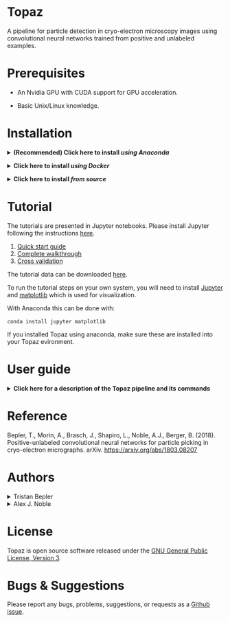 # Topaz
A pipeline for particle detection in cryo-electron microscopy images using convolutional neural networks trained from positive and unlabeled examples.

# Prerequisites

- An Nvidia GPU with CUDA support for GPU acceleration.

- Basic Unix/Linux knowledge.

# Installation

**<details><summary> (Recommended) Click here to install *using Anaconda*</summary><p>**

If you do not have the Anaconda python distribution, [please install it following the instructions on their website](https://www.anaconda.com/download).

We strongly recommend installing Topaz into a separate conda environment. To create a conda environment for Topaz:
```
conda create -n topaz python=3.6 # or 2.7 if you prefer python 2
source activate topaz # this changes to the topaz conda environment, 'conda activate topaz' can be used with anaconda >= 4.4 if properly configured
# source deactivate # returns to the base conda environment
```
More information on conda environments can be found [here](https://conda.io/docs/user-guide/tasks/manage-environments.html).

## Install Topaz

To install the precompiled Topaz package and its dependencies, including pytorch:
```
conda install topaz -c tbepler -c soumith
```
This installs pytorch from the soumith channel. To install pytorch for cuda 8.0, you also need to install the 'cuda80' package:
```
conda install cuda80 -c soumith
```
or combined into a single command:
```
conda install topaz cuda80 -c tbepler -c soumith
```
That's it! Topaz is now installed in your anaconda environment.

</p></details>

**<details><summary>Click here to install *using Docker*</summary><p>**

**<details><summary>Do you have Docker installed? If not, *click here*</summary><p>**

## Linux/MacOS &nbsp;&nbsp; *(command line)*

Download and install Docker 1.21 or greater for [Linux](https://docs.docker.com/engine/installation/) or [MacOS](https://store.docker.com/editions/community/docker-ce-desktop-mac).

> Consider using a Docker 'convenience script' to install (search on your OS's Docker installation webpage).

Launch docker according to your Docker engine's instructions, typically ``docker start``.  

> **Note:** You must have sudo or root access to *install* Docker. If you do not wish to *run* Docker as sudo/root, you need to configure user groups as described here: https://docs.docker.com/install/linux/linux-postinstall/

## Windows &nbsp;&nbsp; *(GUI & command line)*

Download and install [Docker Toolbox for Windows](https://docs.docker.com/toolbox/toolbox_install_windows/). 

Launch Kitematic.

> If on first startup Kitematic displays a red error suggesting that you run using VirtualBox, do so.

> **Note:** [Docker Toolbox for MacOS](https://docs.docker.com/toolbox/toolbox_install_mac/) has not yet been tested.

## What is Docker?

[This tutorial explains why Docker is useful.](https://www.youtube.com/watch?v=YFl2mCHdv24)

</p></details>

<br/>

A Dockerfile is provided to build images with CUDA support. Build from the github repo:
```
docker build -t topaz https://github.com/tbepler/topaz.git
```

or download the source code and build from the source directory
```
git clone https://github.com/tbepler/topaz
cd topaz
docker build -t topaz .
```

</p></details>

**<details><summary>Click here to install *from source*</summary><p>**

_Recommended: install Topaz into a virtual Python environment_  
See https://conda.io/docs/user-guide/tasks/manage-environments.html or https://virtualenv.pypa.io/en/stable/ for setting one up.

#### Install the dependencies 

Tested with python 3.6 and 2.7

- pytorch (=0.2.0)
- torchvision (=0.1.9)
- pillow (>= 4.2.1)
- numpy (>= 1.11)
- pandas (>= 0.20.3) 
- scipy (>= 0.19.1)
- scikit-learn (>= 0.19.0)

Easy installation of dependencies with conda
```
conda install numpy pandas scikit-learn
conda install -c soumith pytorch=0.2.0 torchvision
```
To install PyTorch for CUDA 8
```
conda install -c soumith pytorch=0.2.0 torchvision cuda80
```
For more info on installing pytorch see http://pytorch.org

#### Download the source code
```
git clone https://github.com/tbepler/topaz
```

#### Install Topaz

Move to the source code directory
```
cd topaz
```

By default, this will be the most recent version of the topaz source code. To install a specific older version, checkout that commit. For example, for v0.1.0 of Topaz:
```
git checkout v0.1.0
```

Install Topaz into your Python path including the topaz command line interface
```
pip install .
```

To install for development use
```
pip install -e .
```

</p></details>

# Tutorial

The tutorials are presented in Jupyter notebooks. Please install Jupyter following the instructions [here](http://jupyter.org/install).

1. [Quick start guide](tutorial/01_quick_start_guide.ipynb)
2. [Complete walkthrough](tutorial/02_walkthrough.ipynb)
3. [Cross validation](tutorial/03_cross_validation.ipynb)

The tutorial data can be downloaded [here](http://bergerlab-downloads.csail.mit.edu/topaz/topaz-tutorial-data.tar.gz).

To run the tutorial steps on your own system, you will need to install [Jupyter](http://jupyter.org/install) and [matplotlib](https://matplotlib.org/) which is used for visualization.

With Anaconda this can be done with:
```
conda install jupyter matplotlib
```

If you installed Topaz using anaconda, make sure these are installed into your Topaz evironment.

# User guide

**<details><summary>Click here for a description of the Topaz pipeline and its commands</summary><p>**

The command line interface is structured as a single entry command (topaz) with different steps defined as subcommands. A general usage guide is provided below with brief instructions for the most important subcommands in the particle picking pipeline.

To see a list of all subcommands with a brief description of each, run `topaz --help`

### Image preprocessing

#### Downsampling (topaz downsample)

It is recommened to downsample and normalize images prior to model training and prediction.

The downsample script uses the discrete Fourier transform to reduce the spacial resolution of images. It can be used as
```
topaz downsample --scale={downsampling factor} --output={output image path} {input image path} 
```
```
usage: topaz downsample [-h] [-s SCALE] [-o OUTPUT] [-v] file

positional arguments:
  file

optional arguments:
  -h, --help            show this help message and exit
  -s SCALE, --scale SCALE
                        downsampling factor (default: 4)
  -o OUTPUT, --output OUTPUT
                        output file
  -v, --verbose         print info
```

#### Normalization (topaz normalize)

The normalize script can then be used to normalize the images. This script fits a two component Gaussian mixture model with an additional scaling multiplier per image to capture carbon pixels and account for differences in exposure. The pixel values are then adjusted by dividing each image by its scaling factor and then subtracting the mean and dividing by the standard deviation of the dominant Gaussian mixture component. It can be used as
```
topaz normalize --destdir={directory to put normalized images} [list of image files]
```
```
usage: topaz normalize [-h] [-s SAMPLE] [--niters NITERS] [--seed SEED]
                       [-o DESTDIR] [-v]
                       files [files ...]

positional arguments:
  files

optional arguments:
  -h, --help            show this help message and exit
  -s SAMPLE, --sample SAMPLE
                        pixel sampling factor for model fit (default: 100)
  --niters NITERS       number of iterations to run for model fit (default:
                        200)
  --seed SEED           random seed for model initialization (default: 1)
  -o DESTDIR, --destdir DESTDIR
                        output directory
  -v, --verbose         verbose output
```

#### Single-step preprocessing (topaz preprocess)

Both downsampling and normalization can be performed in one step with the preprocess script.
```
topaz preprocess --scale={downsampling factor} --destdir={directory to put processed images} [list of image files]
```
```
usage: topaz preprocess [-h] [-s SCALE] [-t NUM_WORKERS]
                        [--pixel-sampling PIXEL_SAMPLING] [--niters NITERS]
                        [--seed SEED] -o DESTDIR [-v]
                        files [files ...]

positional arguments:
  files

optional arguments:
  -h, --help            show this help message and exit
  -s SCALE, --scale SCALE
                        rescaling factor for image downsampling (default: 4)
  -t NUM_WORKERS, --num-workers NUM_WORKERS
                        number of processes to use for parallel image
                        downsampling (default: 0)
  --pixel-sampling PIXEL_SAMPLING
                        pixel sampling factor for model fit (default: 100)
  --niters NITERS       number of iterations to run for model fit (default:
                        200)
  --seed SEED           random seed for model initialization (default: 1)
  -o DESTDIR, --destdir DESTDIR
                        output directory
  -v, --verbose         verbose output
```

### Model training 

#### File formats
The training script requires a file listing the image file paths and another listing the particle coordinates. Coordinates index images from the top left. These files should be tab delimited with headers as follows:

image file list
```
image_name	path
...

```

particle coordinates
```
image_name	x_coord	y_coord
...
```

#### Train region classifiers with labeled particles (topaz train)
Models are trained using the `topaz train` command. For a complete list of training arguments, see 
```
topaz train --help
```

#### Model choices
Currently, there are several model architectures available for use as the region classifier
- resnet8 [receptive field = 75]
- conv127 [receptive field = 127]
- conv63 [receptive field = 63]
- conv31 [receptive field = 31]

ResNet8 gives a good balance of performance and receptive field size. Conv63 and Conv31 can be better choices when less complex models are needed.

The number of units in the base layer can be set with the --units flag. ResNet8 always doubles the number of units when the image is strided during processing. Conv31, Conv63, and Conv127 do not by default, but the --unit-scaling flag can be used to set a multiplicative factor on the number of units when striding occurs. 

The pooling scheme can be changed for the conv\* models. The default is not to perform any pooling, but max pooling and average pooling can be used by specifying "--pooling=max" or "--pooling=avg".

For a detailed layout of the architectures, use the --describe flag.

#### Training method, criteria, and parameters

##### Methods

The PN method option treats every coordinate not labeled as positive (y=1) as negative (y=0) and then optimizes the standard classification objective:
$$ \piE_{y=1}[L(g(x),1)] + (1-\pi)E_{y=0}[L(g(x),0)] $$
where $\pi$ is a parameter weighting the positives and negatives, $L$ is the misclassifiaction cost function, and $g(x)$ is the model output.

The GE-binomial method option instead treats coordinates not labeled as positive (y=1) as unlabeled (y=?) and then optimizes an objective including a generalized expectation criteria designed to work well with minibatch SGD.

The GE-KL method option instead treats coordinates not labeled as positive (y=1) as unlabeled (y=?) and then optimizes the objective:
$$ E_{y=1}[L(g(x),1)] + \lambdaKL(\pi, E_{y=?}[g(x)]) $$ 
where $\lambda$ is a slack parameter (--slack flag) that specifies how strongly to weight the KL divergence of the expecation of the classifier over the unlabeled data from $\pi$.

The PU method uses an objective function proposed by Kiryo et al. (2017) 

##### Radius
This sets how many pixels around each particle coordinate are treated as positive, acting as a form of data augmentation. These coordinates follow a distribution that results from which pixel was selected as the particle center when the data was labeled. The radius should be chosen to be large enough that it covers a reasonable region of pixels likely to have been selected but not so large that pixels outside of the particles are labeled as positives.


### Segmentation and particle extraction

#### Segmention (topaz segment, optional)
Images can be segmented using the `topaz segment` command with a trained model.
```
usage: topaz segment [-h] [-m MODEL] [-o DESTDIR] [-d DEVICE] [-v]
                     paths [paths ...]

positional arguments:
  paths                 paths to image files for processing

optional arguments:
  -h, --help            show this help message and exit
  -m MODEL, --model MODEL
                        path to trained classifier
  -o DESTDIR, --destdir DESTDIR
                        output directory
  -d DEVICE, --device DEVICE
                        which device to use, <0 corresponds to CPU (default:
                        GPU if available)
  -v, --verbose         verbose mode
```

#### Particle extraction (topaz extract)
Predicted particle coordinates can be extracted directly from saved segmented images (see above) or images can be segmented and particles extracted in one step given a trained model using the `topaz extract` command.
```
usage: topaz extract [-h] [-m MODEL] [-r RADIUS] [-t THRESHOLD]
                     [--assignment-radius ASSIGNMENT_RADIUS]
                     [--min-radius MIN_RADIUS] [--max-radius MAX_RADIUS]
                     [--step-radius STEP_RADIUS] [--num-workers NUM_WORKERS]
                     [--targets TARGETS] [--only-validate] [-d DEVICE]
                     [-o OUTPUT]
                     paths [paths ...]

positional arguments:
  paths                 paths to image files for processing

optional arguments:
  -h, --help            show this help message and exit
  -m MODEL, --model MODEL
                        path to trained subimage classifier, if no model is
                        supplied input images must already be segmented
  -r RADIUS, --radius RADIUS
                        radius of the regions to extract
  -t THRESHOLD, --threshold THRESHOLD
                        score quantile giving threshold at which to terminate
                        region extraction (default: 0.5)
  --assignment-radius ASSIGNMENT_RADIUS
                        maximum distance between prediction and labeled target
                        allowed for considering them a match (default: same as
                        extraction radius)
  --min-radius MIN_RADIUS
                        minimum radius for region extraction when tuning
                        radius parameter (default: 5)
  --max-radius MAX_RADIUS
                        maximum radius for region extraction when tuning
                        radius parameters (default: 100)
  --step-radius STEP_RADIUS
                        grid size when searching for optimal radius parameter
                        (default: 5)
  --num-workers NUM_WORKERS
                        number of processes to use for extracting in parallel,
                        0 uses main process (default: 0)
  --targets TARGETS     path to file specifying particle coordinates. used to
                        find extraction radius that maximizes the AUPRC
  --only-validate       flag indicating to only calculate validation metrics.
                        does not report full prediction list
  -d DEVICE, --device DEVICE
                        which device to use, <0 corresponds to CPU
  -o OUTPUT, --output OUTPUT
                        file path to write
```

This script uses the non maxima suppression algorithm to greedily select particle coordinates and remove nearby coordinates from the candidates list. Two additional parameters are involved in this process.
- radius: coordinates within this parameter of selected coordinates are removed from the candidates list
- threshold: specifies the score quantile below which extraction stops

The radius parameter can be tuned automatically given a set of known particle coordinates by finding the radius which maximizes the average precision score. In this case, predicted coordinates must be assigned to target coordinates which requires an additional distance threshold (--assignment-radius). 

#### Choosing a final particle list threshold (topaz precision_recall_curve)
Particles extracted using Topaz still have scores associated with them and a final particle list should be determined by choosing particles above some score threshold. The `topaz precision_recall_curve` command can facilitate this by reporting the precision-recall curve for a list of predicted particle coordinates and a list of known target coordinates. A threshold can then be chosen to optimize the F1 score or for specific recall/precision levels on a heldout set of micrographs.
```
usage: topaz precision_recall_curve [-h] [--predicted PREDICTED]
                                    [--targets TARGETS] -r ASSIGNMENT_RADIUS

optional arguments:
  -h, --help            show this help message and exit
  --predicted PREDICTED
                        path to file containing predicted particle coordinates
                        with scores
  --targets TARGETS     path to file specifying target particle coordinates
  -r ASSIGNMENT_RADIUS, --assignment-radius ASSIGNMENT_RADIUS
                        maximum distance between prediction and labeled target
                        allowed for considering them a match
```

</p></details>

# Reference

Bepler, T., Morin, A., Brasch, J., Shapiro, L., Noble, A.J., Berger, B. (2018). Positive-unlabeled convolutional neural networks for particle picking in cryo-electron micrographs. arXiv. https://arxiv.org/abs/1803.08207

# Authors

<details><summary>Tristan Bepler</summary><p>

  <img src="images/tbepler.png" width="120">
  
</p></details>

<details><summary>Alex J. Noble</summary><p>

  <img src="images/anoble.png" width="120">
  
</p></details>

# License

Topaz is open source software released under the [GNU General Public License, Version 3](https://github.com/tbepler/topaz/blob/master/LICENSE).

# Bugs & Suggestions

Please report any bugs, problems, suggestions, or requests as a [Github issue](https://github.com/tbepler/topaz/issues).
